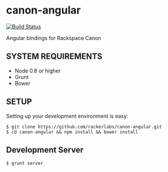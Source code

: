 canon-angular
=============

[![Build Status](https://travis-ci.org/rackerlabs/canon-angular.png?branch=build-setup)](https://travis-ci.org/rackerlabs/canon-angular)

Angular bindings for Rackspace Canon

## SYSTEM REQUIREMENTS

- Node 0.8 or higher
- Grunt
- Bower

## SETUP

Setting up your development environment is easy:

    $ git clone https://github.com/rackerlabs/canon-angular.git
    $ cd canon-angular && npm install && bower install

## Development Server

    $ grunt server